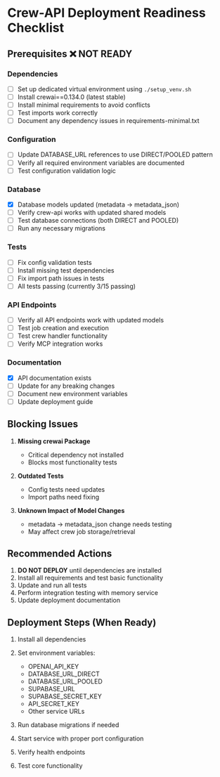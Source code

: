 # Crew-API Deployment Readiness Checklist

## Prerequisites ❌ NOT READY

### Dependencies
- [ ] Set up dedicated virtual environment using `./setup_venv.sh`
- [ ] Install crewai==0.134.0 (latest stable)
- [ ] Install minimal requirements to avoid conflicts
- [ ] Test imports work correctly
- [ ] Document any dependency issues in requirements-minimal.txt

### Configuration
- [ ] Update DATABASE_URL references to use DIRECT/POOLED pattern
- [ ] Verify all required environment variables are documented
- [ ] Test configuration validation logic

### Database
- [x] Database models updated (metadata → metadata_json)
- [ ] Verify crew-api works with updated shared models
- [ ] Test database connections (both DIRECT and POOLED)
- [ ] Run any necessary migrations

### Tests
- [ ] Fix config validation tests
- [ ] Install missing test dependencies
- [ ] Fix import path issues in tests
- [ ] All tests passing (currently 3/15 passing)

### API Endpoints
- [ ] Verify all API endpoints work with updated models
- [ ] Test job creation and execution
- [ ] Test crew handler functionality
- [ ] Verify MCP integration works

### Documentation
- [x] API documentation exists
- [ ] Update for any breaking changes
- [ ] Document new environment variables
- [ ] Update deployment guide

## Blocking Issues

1. **Missing crewai Package**
   - Critical dependency not installed
   - Blocks most functionality tests

2. **Outdated Tests**
   - Config tests need updates
   - Import paths need fixing

3. **Unknown Impact of Model Changes**
   - metadata → metadata_json change needs testing
   - May affect crew job storage/retrieval

## Recommended Actions

1. **DO NOT DEPLOY** until dependencies are installed
2. Install all requirements and test basic functionality
3. Update and run all tests
4. Perform integration testing with memory service
5. Update deployment documentation

## Deployment Steps (When Ready)

1. Install all dependencies
2. Set environment variables:
   - OPENAI_API_KEY
   - DATABASE_URL_DIRECT
   - DATABASE_URL_POOLED
   - SUPABASE_URL
   - SUPABASE_SECRET_KEY
   - API_SECRET_KEY
   - Other service URLs

3. Run database migrations if needed
4. Start service with proper port configuration
5. Verify health endpoints
6. Test core functionality